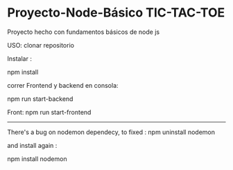 # Proyecto-Node-Básico TIC-TAC-TOE
Proyecto hecho con fundamentos básicos de node js

USO:
clonar repositorio 


Instalar :

npm install 

correr Frontend y backend en consola:

npm run start-backend

Front:
npm run start-frontend

-----
There's a bug on nodemon dependecy, to fixed :
npm uninstall nodemon 

and install again :

npm install nodemon

